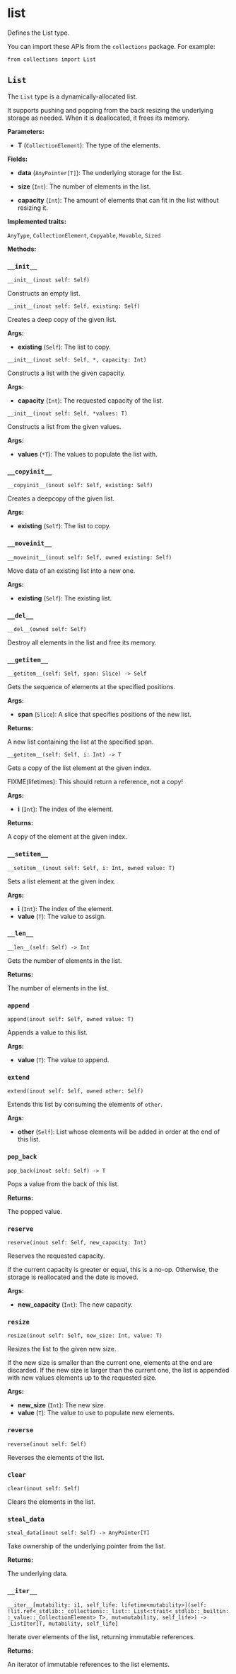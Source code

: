 # list

Defines the List type.

You can import these APIs from the `collections` package. For example:

```
from collections import List
```

## `List`

The `List` type is a dynamically-allocated list.

It supports pushing and popping from the back resizing the underlying storage as needed. When it is deallocated, it frees its memory.

**Parameters:**

- ​**T** (`CollectionElement`): The type of the elements.

**Fields:**

- ​**data** (`AnyPointer[T]`): The underlying storage for the list.

- ​**size** (`Int`): The number of elements in the list.

- ​**capacity** (`Int`): The amount of elements that can fit in the list without resizing it.

**Implemented traits:**

`AnyType`, `CollectionElement`, `Copyable`, `Movable`, `Sized`

**Methods:**

### `__init__`

`__init__(inout self: Self)`

Constructs an empty list.

`__init__(inout self: Self, existing: Self)`

Creates a deep copy of the given list.

**Args:**

- ​**existing** (`Self`): The list to copy.

`__init__(inout self: Self, *, capacity: Int)`

Constructs a list with the given capacity.

**Args:**

- ​**capacity** (`Int`): The requested capacity of the list.

`__init__(inout self: Self, *values: T)`

Constructs a list from the given values.

**Args:**

- ​**values** (`*T`): The values to populate the list with.

### `__copyinit__`

`__copyinit__(inout self: Self, existing: Self)`

Creates a deepcopy of the given list.

**Args:**

- ​**existing** (`Self`): The list to copy.

### `__moveinit__`

`__moveinit__(inout self: Self, owned existing: Self)`

Move data of an existing list into a new one.

**Args:**

- ​**existing** (`Self`): The existing list.

### `__del__`

`__del__(owned self: Self)`

Destroy all elements in the list and free its memory.

### `__getitem__`

`__getitem__(self: Self, span: Slice) -> Self`

Gets the sequence of elements at the specified positions.

**Args:**

- ​**span** (`Slice`): A slice that specifies positions of the new list.

**Returns:**

A new list containing the list at the specified span.

`__getitem__(self: Self, i: Int) -> T`

Gets a copy of the list element at the given index.

FIXME(lifetimes): This should return a reference, not a copy!

**Args:**

- ​**i** (`Int`): The index of the element.

**Returns:**

A copy of the element at the given index.

### `__setitem__`

`__setitem__(inout self: Self, i: Int, owned value: T)`

Sets a list element at the given index.

**Args:**

- ​**i** (`Int`): The index of the element.
- ​**value** (`T`): The value to assign.

### `__len__`

`__len__(self: Self) -> Int`

Gets the number of elements in the list.

**Returns:**

The number of elements in the list.

### `append`

`append(inout self: Self, owned value: T)`

Appends a value to this list.

**Args:**

- ​**value** (`T`): The value to append.

### `extend`

`extend(inout self: Self, owned other: Self)`

Extends this list by consuming the elements of `other`.

**Args:**

- ​**other** (`Self`): List whose elements will be added in order at the end of this list.

### `pop_back`

`pop_back(inout self: Self) -> T`

Pops a value from the back of this list.

**Returns:**

The popped value.

### `reserve`

`reserve(inout self: Self, new_capacity: Int)`

Reserves the requested capacity.

If the current capacity is greater or equal, this is a no-op. Otherwise, the storage is reallocated and the date is moved.

**Args:**

- ​**new\_capacity** (`Int`): The new capacity.

### `resize`

`resize(inout self: Self, new_size: Int, value: T)`

Resizes the list to the given new size.

If the new size is smaller than the current one, elements at the end are discarded. If the new size is larger than the current one, the list is appended with new values elements up to the requested size.

**Args:**

- ​**new\_size** (`Int`): The new size.
- ​**value** (`T`): The value to use to populate new elements.

### `reverse`

`reverse(inout self: Self)`

Reverses the elements of the list.

### `clear`

`clear(inout self: Self)`

Clears the elements in the list.

### `steal_data`

`steal_data(inout self: Self) -> AnyPointer[T]`

Take ownership of the underlying pointer from the list.

**Returns:**

The underlying data.

### `__iter__`

`__iter__[mutability: i1, self_life: lifetime<mutability>](self: !lit.ref<_stdlib::_collections::_list::_List<:trait<_stdlib::_builtin::_value::_CollectionElement> T>, mut=mutability, self_life>) -> _ListIter[T, mutability, self_life]`

Iterate over elements of the list, returning immutable references.

**Returns:**

An iterator of immutable references to the list elements.